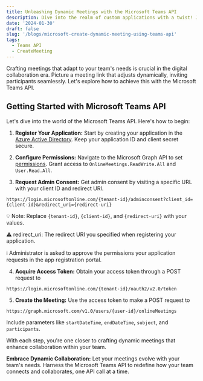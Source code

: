 ```yaml
---
title: Unleashing Dynamic Meetings with the Microsoft Teams API
description: Dive into the realm of custom applications with a twist! Join me on a journey where we wield the power of the Microsoft Teams API to forge dynamic meetings with ease.
date: '2024-01-30'
draft: false
slug: '/blogs/microsoft-create-dynamic-meeting-using-teams-api'
tags:
  - Teams API
  - CreateMeeting
---
```


Crafting meetings that adapt to your team's needs is crucial in the digital collaboration era. Picture a meeting link that adjusts dynamically, inviting participants seamlessly. Let's explore how to achieve this with the Microsoft Teams API.

## Getting Started with Microsoft Teams API

Let's dive into the world of the Microsoft Teams API. Here's how to begin:

1. **Register Your Application:** Start by creating your application in the [Azure Active Directory](https://learn.microsoft.com/en-us/graph/auth-register-app-v2). Keep your application ID and client secret secure.

2. **Configure Permissions:** Navigate to the Microsoft Graph API to set [permissions](https://learn.microsoft.com/en-us/graph/permissions-overview#application-permissions). Grant access to `OnlineMeetings.ReadWrite.All` and `User.Read.All`.

3. **Request Admin Consent:** Get admin consent by visiting a specific URL with your client ID and redirect URI.

```http
https://login.microsoftonline.com/{tenant-id}/adminconsent?client_id={client-id}&redirect_uri={redirect-uri}
```

💡 Note: Replace `{tenant-id}`, `{client-id}`, and `{redirect-uri}` with your values.

⚠️ redirect_uri: The redirect URI you specified when registering your application.

ℹ Administrator is asked to approve the permissions your application requests in the app registration portal.

4. **Acquire Access Token:** Obtain your access token through a POST request to

```http
https://login.microsoftonline.com/{tenant-id}/oauth2/v2.0/token
```

5. **Create the Meeting:** Use the access token to make a POST request to

```http
https://graph.microsoft.com/v1.0/users/{user-id}/onlineMeetings
```

Include parameters like `startDateTime`, `endDateTime`, `subject`, and `participants`.

With each step, you're one closer to crafting dynamic meetings that enhance collaboration within your team.

**Embrace Dynamic Collaboration:** Let your meetings evolve with your team's needs. Harness the Microsoft Teams API to redefine how your team connects and collaborates, one API call at a time.
